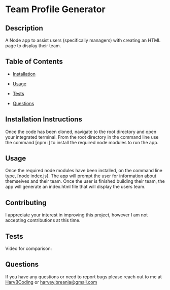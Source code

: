 
  # Team Profile Generator
  

  ## Description
  A Node app to assist users (specifically managers) with creating an HTML page to display their team.

  ## Table of Contents
  * [Installation](#installation-instructions)
  * [Usage](#usage)
  
  * [Tests](#tests)
  * [Questions](#questions)
  
  
  

  ## Installation Instructions
  Once the code has been cloned, navigate to the root directory and open your integrated terminal. From the root directory in the command line use the command [npm i] to install the required node modules to run the app.

  ## Usage
  Once the required node modules have been installed, on the command line type, [node index.js]. The app will prompt the user for information about themselves and their team. Once the user is finished building their team, the app will generate an index.html file that will display the users team.

  
  ## Contributing
  I appreciate your interest in improving this project, however I am not accepting contributions at this time.
  

  
  ## Tests
  Video for comparison: 
  

  ## Questions
  If you have any questions or need to report bugs please reach out to me at [HarvBCoding](https://www.github.com/HarvBCoding) or harvey.breania@gmail.com
  
  

